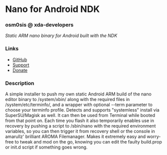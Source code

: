 # Nano for Android NDK
### osm0sis @ xda-developers
*Static ARM nano binary for Android built with the NDK*

### Links
* [GitHub](https://github.com/Magisk-Modules-Repo/nano-Installer)
* [Support](https://forum.xda-developers.com/showthread.php?t=2239421)
* [Donate](https://forum.xda-developers.com/donatetome.php?u=4544860)

### Description
A simple installer to push my own static Android ARM build of the nano editor binary to /system/xbin/ along with the required files in /system/etc/terminfo/, and a wrapper with optional --term parameter to choose your terminfo profile. Detects and supports "systemless" install via SuperSU/Magisk as well. It can then be used from Terminal while booted from that point on. Each time you flash it also temporarily enables use in recovery by pushing a script to /sbin/nano with the required environment variables, so you can then trigger it from recovery shell or the console in amarullz' brilliant AROMA Filemanager. Makes it extremely easy and worry-free to tweak and mod on the go, knowing you can edit the faulty build.prop or init.d script if something goes wrong.
